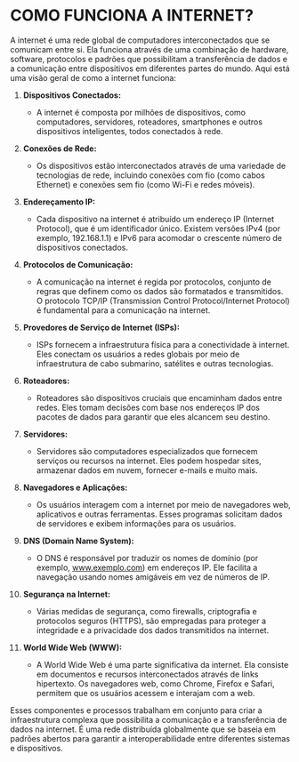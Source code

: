 # COMO FUNCIONA A INTERNET?
A internet é uma rede global de computadores interconectados que se comunicam entre si. Ela funciona através de uma combinação de hardware, software, protocolos e padrões que possibilitam a transferência de dados e a comunicação entre dispositivos em diferentes partes do mundo. Aqui está uma visão geral de como a internet funciona:

1. **Dispositivos Conectados:**
   - A internet é composta por milhões de dispositivos, como computadores, servidores, roteadores, smartphones e outros dispositivos inteligentes, todos conectados à rede.

2. **Conexões de Rede:**
   - Os dispositivos estão interconectados através de uma variedade de tecnologias de rede, incluindo conexões com fio (como cabos Ethernet) e conexões sem fio (como Wi-Fi e redes móveis).

3. **Endereçamento IP:**
   - Cada dispositivo na internet é atribuído um endereço IP (Internet Protocol), que é um identificador único. Existem versões IPv4 (por exemplo, 192.168.1.1) e IPv6 para acomodar o crescente número de dispositivos conectados.

4. **Protocolos de Comunicação:**
   - A comunicação na internet é regida por protocolos, conjunto de regras que definem como os dados são formatados e transmitidos. O protocolo TCP/IP (Transmission Control Protocol/Internet Protocol) é fundamental para a comunicação na internet.

5. **Provedores de Serviço de Internet (ISPs):**
   - ISPs fornecem a infraestrutura física para a conectividade à internet. Eles conectam os usuários a redes globais por meio de infraestrutura de cabo submarino, satélites e outras tecnologias.

6. **Roteadores:**
   - Roteadores são dispositivos cruciais que encaminham dados entre redes. Eles tomam decisões com base nos endereços IP dos pacotes de dados para garantir que eles alcancem seu destino.

7. **Servidores:**
   - Servidores são computadores especializados que fornecem serviços ou recursos na internet. Eles podem hospedar sites, armazenar dados em nuvem, fornecer e-mails e muito mais.

8. **Navegadores e Aplicações:**
   - Os usuários interagem com a internet por meio de navegadores web, aplicativos e outras ferramentas. Esses programas solicitam dados de servidores e exibem informações para os usuários.

9. **DNS (Domain Name System):**
   - O DNS é responsável por traduzir os nomes de domínio (por exemplo, www.exemplo.com) em endereços IP. Ele facilita a navegação usando nomes amigáveis em vez de números de IP.

10. **Segurança na Internet:**
    - Várias medidas de segurança, como firewalls, criptografia e protocolos seguros (HTTPS), são empregadas para proteger a integridade e a privacidade dos dados transmitidos na internet.

11. **World Wide Web (WWW):**
    - A World Wide Web é uma parte significativa da internet. Ela consiste em documentos e recursos interconectados através de links hipertexto. Os navegadores web, como Chrome, Firefox e Safari, permitem que os usuários acessem e interajam com a web.

Esses componentes e processos trabalham em conjunto para criar a infraestrutura complexa que possibilita a comunicação e a transferência de dados na internet. É uma rede distribuída globalmente que se baseia em padrões abertos para garantir a interoperabilidade entre diferentes sistemas e dispositivos.